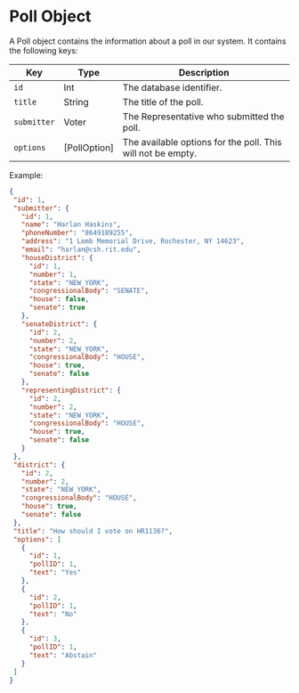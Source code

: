 # Poll Object

A Poll object contains the information about a poll in our system.
It contains the following keys:

| Key | Type | Description |
| --- | ---- | ----------- |
| `id` | Int | The database identifier. |
| `title` | String | The title of the poll. |
| `submitter` | Voter | The Representative who submitted the poll. |
| `options` | [PollOption] | The available options for the poll. This will not be empty. |

Example:

```json
{
 "id": 1,
 "submitter": {
   "id": 1,
   "name": "Harlan Haskins",
   "phoneNumber": "8649189255",
   "address": "1 Lomb Memorial Drive, Rochester, NY 14623",
   "email": "harlan@csh.rit.edu",
   "houseDistrict": {
     "id": 1,
     "number": 1,
     "state": "NEW_YORK",
     "congressionalBody": "SENATE",
     "house": false,
     "senate": true
   },
   "senateDistrict": {
     "id": 2,
     "number": 2,
     "state": "NEW_YORK",
     "congressionalBody": "HOUSE",
     "house": true,
     "senate": false
   },
   "representingDistrict": {
     "id": 2,
     "number": 2,
     "state": "NEW_YORK",
     "congressionalBody": "HOUSE",
     "house": true,
     "senate": false
   }
 },
 "district": {
   "id": 2,
   "number": 2,
   "state": "NEW_YORK",
   "congressionalBody": "HOUSE",
   "house": true,
   "senate": false
 },
 "title": "How should I vote on HR1136?",
 "options": [
   {
     "id": 1,
     "pollID": 1,
     "text": "Yes"
   },
   {
     "id": 2,
     "pollID": 1,
     "text": "No"
   },
   {
     "id": 3,
     "pollID": 1,
     "text": "Abstain"
   }
 ]
}
```